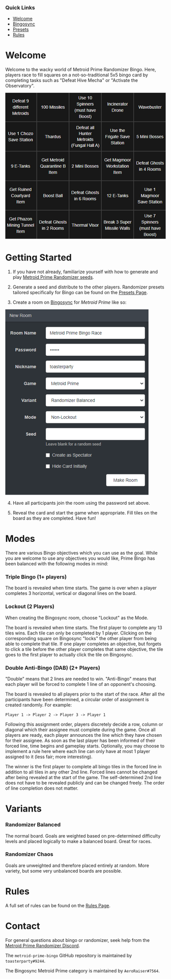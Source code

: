 ### Quick Links
- [Welcome](index.md)
- [Bingosync](https://www.bingosync.com/)
- [Presets](presets/presets.md)
- [Rules](rules.md)

# Welcome

Welcome to the wacky world of Metroid Prime Randomizer Bingo. Here, players race to fill squares on a not-so-traditional 5x5 bingo card by completing tasks such as "Defeat Hive Mecha" or "Activate the Observatory".

![](img/board.png)

# Getting Started

1) If you have not already, familiarize yourself with how to generate and play [Metroid Prime Randomizer seeds](https://randomizer.metroidprime.run/).

2) Generate a seed and distribute to the other players. Randomizer presets tailored specifically for Bingo can be found on the [Presets Page](presets/presets.md).

3) Create a room on [Bingosync](https://www.bingosync.com/) for *Metroid Prime* like so:

![](img/create.png)

4) Have all participants join the room using the password set above.

5) Reveal the card and start the game when appropriate. Fill tiles on the board as they are completed. Have fun!

# Modes

There are various Bingo objectives which you can use as the goal. While you are welcome to use any objectives you would like, Prime Bingo has been balanced with the following modes in mind:

### Triple Bingo (1+ players)

The board is revealed when time starts. The game is over when a player completes 3 horizontal, vertical or diagonal lines on the board.

### Lockout (2 Players)

When creating the Bingosync room, choose "Lockout" as the Mode.

The board is revealed when time starts. The first player to complete any 13 tiles wins. Each tile can only be completed by 1 player. Clicking on the corresponding square on Bingosync "locks" the other player from being able to complete that tile. If one player completes an objective, but forgets to click a tile before the other player completes that same objective, the tile goes to the first player to actually click the tile on Bingosync.

### Double Anti-Bingo (DAB) (2+ Players)

"Double" means that 2 lines are needed to win. "Anti-Bingo" means that each player will be forced to complete 1 line of an opponent's choosing. 

The board is revealed to all players prior to the start of the race. After all the participants have been determined, a circular order of assignment is created randomly. For example:
```
Player 1 -> Player 2 -> Player 3 -> Player 1
```

Following this assignment order, players discretely decide a row, column or diagonal which their assignee must complete during the game. Once all players are ready, each player announces the line which they have chosen for their assignee. As soon as the last player has been informed of their forced line, time begins and gameplay starts. Optionally, you may choose to implement a rule here where each line can only have at most 1 player assigned to it (less fair; more interesting).

The winner is the first player to complete all bingo tiles in the forced line in addition to all tiles in any other 2nd line. Forced lines cannot be changed after being revealed at the start of the game. The self-determined 2nd line does not have to be revealed publicly and can be changed freely. The order of line completion does not matter.

# Variants

### Randomizer Balanced

The normal board. Goals are weighted based on pre-determined difficulty levels and placed logically to make a balanced board. Great for races.

### Randomizer Chaos

Goals are unweighted and therefore placed entirely at random. More variety, but some very unbalanced boards are possible.

# Rules

A full set of rules can be found on the [Rules Page](rules.md).

# Contact

For general questions about bingo or randomizer, seek help from the [Metroid Prime Randomizer Discord](https://discord.com/invite/WWGcay6).

The `metroid-prime-bingo` GitHub repository is maintained by `toasterparty#9244`.

The Bingosync Metroid Prime category is maintained by `AeroRaiser#7564`.
